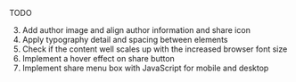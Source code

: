 TODO

<!-- 1. Basic layout for mobile and desktop -->
<!-- 2. Add images for mobile and desktop and text content -->

3. Add author image and align author information and share icon
4. Apply typography detail and spacing between elements
5. Check if the content well scales up with the increased browser font size
6. Implement a hover effect on share button
7. Implement share menu box with JavaScript for mobile and desktop

